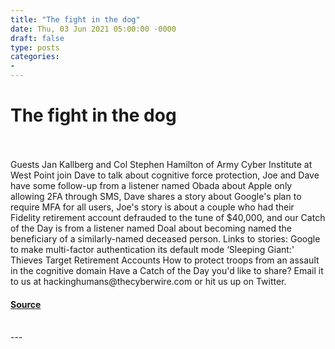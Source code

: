 ```yaml
---
title: "The fight in the dog"
date: Thu, 03 Jun 2021 05:00:00 -0000
draft: false
type: posts
categories: 
- 
---
```

# The fight in the dog

<br/>

<br/>
Guests Jan Kallberg and Col Stephen Hamilton of Army Cyber Institute at West Point join Dave to talk about cognitive force protection, Joe and Dave have some follow-up from a listener named Obada about Apple only allowing 2FA through SMS, Dave shares a story about Google's plan to require MFA for all users, Joe's story is about a couple who had their Fidelity retirement account defrauded to the tune of $40,000, and our Catch of the Day is from a listener named Doal about becoming named the beneficiary of a similarly-named deceased person. Links to stories: Google to make multi-factor authentication its default mode ‘Sleeping Giant:' Thieves Target Retirement Accounts How to protect troops from an assault in the cognitive domain Have a Catch of the Day you'd like to share? Email it to us at hackinghumans@thecyberwire.com or hit us up on Twitter.

#### [Source](https://thecyberwire.com/podcasts/hacking-humans/150/notes)

<br/>
---
